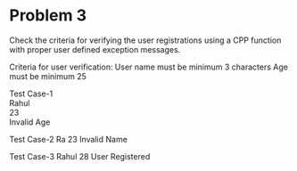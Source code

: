 # Problem 3
Check the criteria for verifying the user registrations using a CPP function with proper user defined exception messages.

Criteria for user verification:
User name must be minimum 3 characters
Age must be minimum 25

Test Case-1                          
Rahul                                
23                                                                                
Invalid Age                         

Test Case-2 
Ra
23
Invalid Name

Test Case-3
Rahul
28
User Registered